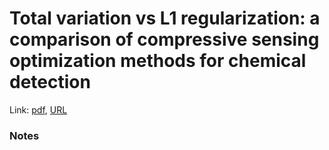 
# Total variation vs L1 regularization: a comparison of compressive sensing optimization methods for chemical detection

Link: [pdf](zotero://select/items/@Farnell2019Total), [URL](http://arxiv.org/abs/1906.10603)

### Notes